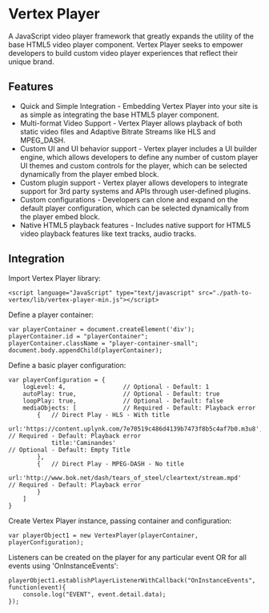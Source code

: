 # Vertex Player
A JavaScript video player framework that greatly expands the utility of the base HTML5 video player component.  Vertex Player seeks to empower developers to build custom video player experiences that reflect their unique brand.

## Features
- Quick and Simple Integration - Embedding Vertex Player into your site is as simple as integrating the base HTML5 player component.
- Multi-format Video Support - Vertex Player allows playback of both static video files and Adaptive Bitrate Streams like HLS and MPEG_DASH.
- Custom UI and UI behavior support - Vertex player includes a UI builder engine, which allows developers to define any number of custom player UI themes and custom controls for the player, which can be selected dynamically from the player embed block.
- Custom plugin support - Vertex player allows developers to integrate support for 3rd party systems and APIs through user-defined plugins.
- Custom configurations - Developers can clone and expand on the default player configuration, which can be selected dynamically from the player embed block.
- Native HTML5 playback features - Includes native support for HTML5 video playback features like text tracks, audio tracks.

## Integration
Import Vertex Player library:
```
<script language="JavaScript" type="text/javascript" src="./path-to-vertex/lib/vertex-player-min.js"></script>
```

Define a player container:
```
var playerContainer = document.createElement('div');
playerContainer.id = "playerContainer";
playerContainer.className = "player-container-small";
document.body.appendChild(playerContainer);
```

Define a basic player configuration:
```
var playerConfiguration = {
    logLevel: 4, 				// Optional - Default: 1
    autoPlay: true, 			// Optional - Default: true
    loopPlay: true, 			// Optional - Default: false
    mediaObjects: [ 			// Required - Default: Playback error
        {   // Direct Play - HLS - With title
            url:'https://content.uplynk.com/7e70519c486d4139b7473f8b5c4af7b0.m3u8', 	// Required - Default: Playback error
            title:'Caminandes'															// Optional - Default: Empty Title
        },
        {   // Direct Play - MPEG-DASH - No title
            url:'http://www.bok.net/dash/tears_of_steel/cleartext/stream.mpd' 			// Required - Default: Playback error
        }
    ]
}
```

Create Vertex Player instance, passing container and configuration:
```
var playerObject1 = new VertexPlayer(playerContainer, playerConfiguration);
```

Listeners can be created on the player for any particular event OR for all events using 'OnInstanceEvents':
```
playerObject1.establishPlayerListenerWithCallback("OnInstanceEvents", function(event){
    console.log("EVENT", event.detail.data);
});
```
